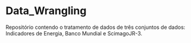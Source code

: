 # Data_Wrangling
Repositório contendo o tratamento de dados de três conjuntos de dados: Indicadores de Energia, Banco Mundial e ScimagoJR-3.
